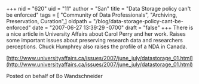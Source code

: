 +++
nid = "620"
uid = "11"
author = "San"
title = "Data Storage policy can't be enforced"
tags = [ "Community of Data Professionals", "Archiving, Preservation, Curation",]
oldpath = "/blog/data-storage-policy-cant-be-enforced"
date = "2007-06-27 13:39:29 -0700"
draft = "false"
+++
There is a nice article in University Affairs about Carol Perry and her
work. Raises some important issues about preserving research data and
researchers perceptions. Chuck Humphrey also raises the profile of a NDA
in Canada.

[http://www.universityaffairs.ca/issues/2007/june_july/datastorage_01.html](http://www.universityaffairs.ca/issues/2007/june_july/datastorage_01.html)

Posted on behalf of Bo Wandschneider
